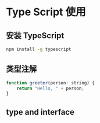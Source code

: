 # Type Script 使用

## 安装 TypeScript

```sh
npm install -g typescript
```

## 类型注解

```js
function greeter(person: string) {
    return "Hello, " + person;
}
```

## type and interface
